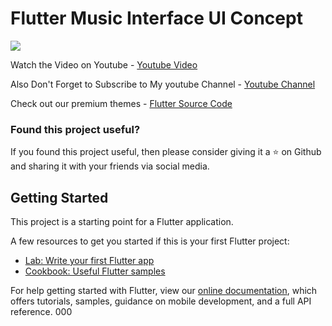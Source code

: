 # Flutter Music Interface UI Concept

![](assets/preview.jpg)

Watch the Video on Youtube - [Youtube Video](https://youtu.be/GD3jbAPe_XY)

Also Don't Forget to Subscribe to My youtube Channel - [Youtube Channel](https://www.youtube.com/channel/UC9dwxEAvy-zCMAS7rdox46w)

Check out our premium themes - [Flutter Source Code](http://fluttersourcecode.com)

### Found this project useful?

If you found this project useful, then please consider giving it a :star: on Github and sharing it with your friends via social media.

## Getting Started

This project is a starting point for a Flutter application.

A few resources to get you started if this is your first Flutter project:

- [Lab: Write your first Flutter app](https://flutter.io/docs/get-started/codelab)
- [Cookbook: Useful Flutter samples](https://flutter.io/docs/cookbook)

For help getting started with Flutter, view our 
[online documentation](https://flutter.io/docs), which offers tutorials, 
samples, guidance on mobile development, and a full API reference.
000
